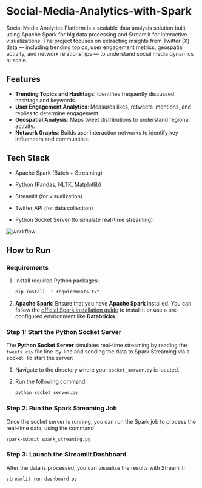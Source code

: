 # Social-Media-Analytics-with-Spark

Social Media Analytics Platform is a scalable data analysis solution built using Apache Spark for big data processing and Streamlit for interactive visualizations. The project focuses on extracting insights from Twitter (X) data — including trending topics, user engagement metrics, geospatial activity, and network relationships — to understand social media dynamics at scale.

## Features

- **Trending Topics and Hashtags**: Identifies frequently discussed hashtags and keywords.
- **User Engagement Analytics**: Measures likes, retweets, mentions, and replies to determine engagement.
- **Geospatial Analysis**: Maps tweet distributions to understand regional activity.
- **Network Graphs**: Builds user interaction networks to identify key influencers and communities.

## Tech Stack

- Apache Spark (Batch + Streaming)
- Python (Pandas, NLTK, Matplotlib)
- Streamlit (for visualization)
- Twitter API (for data collection)

- Python Socket Server (to simulate real-time streaming)

![workflow](https://github.com/user-attachments/assets/77eb81d0-e046-4b92-86cb-20a2e0aa3191)

## How to Run

### Requirements

1. Install required Python packages:

   ```bash
   pip install -r requirements.txt
2. **Apache Spark**: Ensure that you have **Apache Spark** installed. You can follow the [official Spark installation guide](https://spark.apache.org/docs/latest/) to install it or use a pre-configured environment like **Databricks**.

### Step 1: Start the Python Socket Server

The **Python Socket Server** simulates real-time streaming by reading the `tweets.csv` file line-by-line and sending the data to Spark Streaming via a socket. To start the server:

1. Navigate to the directory where your `socket_server.py` is located.
2. Run the following command:

   ```bash
   python socket_server.py
   ```

### Step 2: Run the Spark Streaming Job

Once the socket server is running, you can run the Spark job to process the real-time data, using the command

   ```bash
   spark-submit spark_streaming.py
   ```

### Step 3: Launch the Streamlit Dashboard
After the data is processed, you can visualize the results with Streamlit:

   ```bash
   streamlit run dashboard.py
   ```
